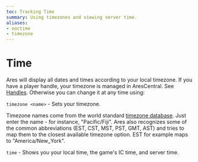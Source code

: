 ```yaml
---
toc: Tracking Time
summary: Using timezones and viewing server time.
aliases:
- ooctime
- timezone
---
```

# Time

Ares will display all dates and times according to your local timezone.  If you have a player handle, your timezone is managed in AresCentral.  See [Handles](/help/handles).  Otherwise you can change it at any time using:

`timezone <name>` - Sets your timezone.

Timezone names come from the world standard [timezone database](http://en.wikipedia.org/wiki/List_of_tz_database_time_zones). Just enter the name - for instance, "Pacific/Fiji".   Ares also recognizes some of the common abbreviations (EST, CST, MST, PST, GMT, AST) and tries to map them to the closest available timezone option.  EST for example maps to "America/New_York".

`time` - Shows you your local time, the game's IC time, and server time. 

